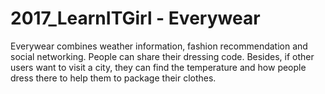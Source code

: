 # 2017_LearnITGirl - Everywear

Everywear combines weather information, fashion recommendation and social networking. People can share their dressing code. Besides, if other users want to visit a city, they can find the temperature and how people dress there to help them to package their clothes.

